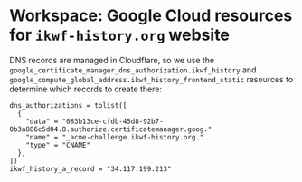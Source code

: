 # Workspace: Google Cloud resources for `ikwf-history.org` website

DNS records are managed in Cloudflare, so we use the
`google_certificate_manager_dns_authorization.ikwf_history` and
`google_compute_global_address.ikwf_history_frontend_static` resources to
determine which records to create there:

```
dns_authorizations = tolist([
  {
    "data" = "083b13ce-cfdb-45d8-92b7-0b3a886c5d04.8.authorize.certificatemanager.goog."
    "name" = "_acme-challenge.ikwf-history.org."
    "type" = "CNAME"
  },
])
ikwf_history_a_record = "34.117.199.213"
```
